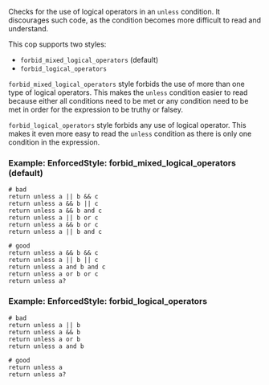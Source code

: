 Checks for the use of logical operators in an `unless` condition.
It discourages such code, as the condition becomes more difficult
to read and understand.

This cop supports two styles:
- `forbid_mixed_logical_operators` (default)
- `forbid_logical_operators`

`forbid_mixed_logical_operators` style forbids the use of more than one type
of logical operators. This makes the `unless` condition easier to read
because either all conditions need to be met or any condition need to be met
in order for the expression to be truthy or falsey.

`forbid_logical_operators` style forbids any use of logical operator.
This makes it even more easy to read the `unless` condition as
there is only one condition in the expression.

### Example: EnforcedStyle: forbid_mixed_logical_operators (default)
    # bad
    return unless a || b && c
    return unless a && b || c
    return unless a && b and c
    return unless a || b or c
    return unless a && b or c
    return unless a || b and c

    # good
    return unless a && b && c
    return unless a || b || c
    return unless a and b and c
    return unless a or b or c
    return unless a?

### Example: EnforcedStyle: forbid_logical_operators
    # bad
    return unless a || b
    return unless a && b
    return unless a or b
    return unless a and b

    # good
    return unless a
    return unless a?